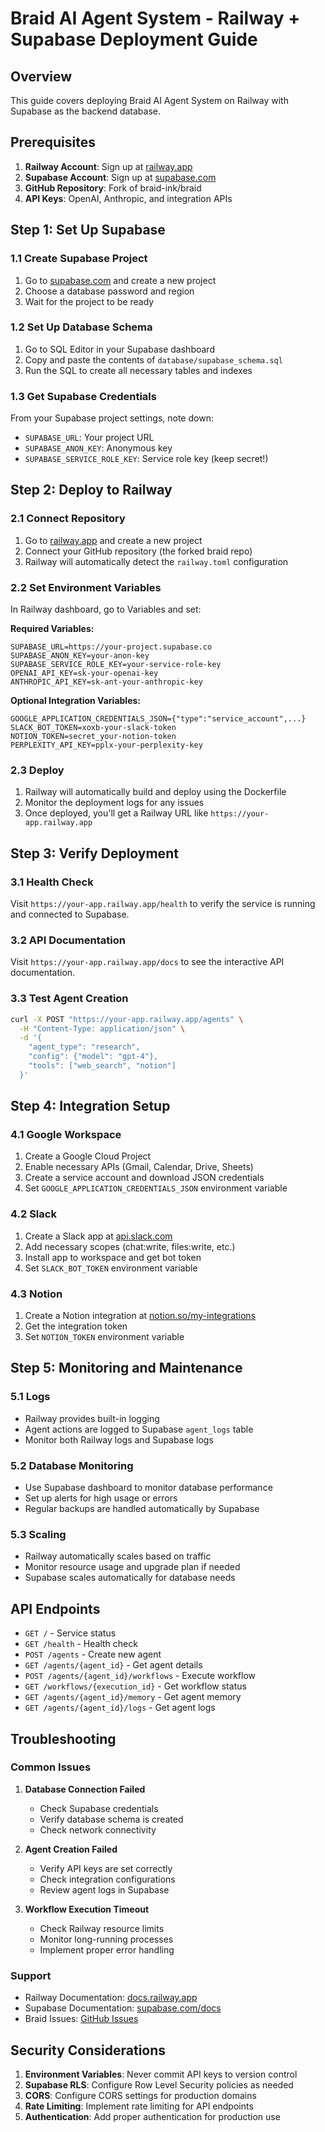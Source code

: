 # Braid AI Agent System - Railway + Supabase Deployment Guide

## Overview

This guide covers deploying Braid AI Agent System on Railway with Supabase as the backend database.

## Prerequisites

1. **Railway Account**: Sign up at [railway.app](https://railway.app)
2. **Supabase Account**: Sign up at [supabase.com](https://supabase.com)
3. **GitHub Repository**: Fork of braid-ink/braid
4. **API Keys**: OpenAI, Anthropic, and integration APIs

## Step 1: Set Up Supabase

### 1.1 Create Supabase Project
1. Go to [supabase.com](https://supabase.com) and create a new project
2. Choose a database password and region
3. Wait for the project to be ready

### 1.2 Set Up Database Schema
1. Go to SQL Editor in your Supabase dashboard
2. Copy and paste the contents of `database/supabase_schema.sql`
3. Run the SQL to create all necessary tables and indexes

### 1.3 Get Supabase Credentials
From your Supabase project settings, note down:
- `SUPABASE_URL`: Your project URL
- `SUPABASE_ANON_KEY`: Anonymous key
- `SUPABASE_SERVICE_ROLE_KEY`: Service role key (keep secret!)

## Step 2: Deploy to Railway

### 2.1 Connect Repository
1. Go to [railway.app](https://railway.app) and create a new project
2. Connect your GitHub repository (the forked braid repo)
3. Railway will automatically detect the `railway.toml` configuration

### 2.2 Set Environment Variables
In Railway dashboard, go to Variables and set:

**Required Variables:**
```
SUPABASE_URL=https://your-project.supabase.co
SUPABASE_ANON_KEY=your-anon-key
SUPABASE_SERVICE_ROLE_KEY=your-service-role-key
OPENAI_API_KEY=sk-your-openai-key
ANTHROPIC_API_KEY=sk-ant-your-anthropic-key
```

**Optional Integration Variables:**
```
GOOGLE_APPLICATION_CREDENTIALS_JSON={"type":"service_account",...}
SLACK_BOT_TOKEN=xoxb-your-slack-token
NOTION_TOKEN=secret_your-notion-token
PERPLEXITY_API_KEY=pplx-your-perplexity-key
```

### 2.3 Deploy
1. Railway will automatically build and deploy using the Dockerfile
2. Monitor the deployment logs for any issues
3. Once deployed, you'll get a Railway URL like `https://your-app.railway.app`

## Step 3: Verify Deployment

### 3.1 Health Check
Visit `https://your-app.railway.app/health` to verify the service is running and connected to Supabase.

### 3.2 API Documentation
Visit `https://your-app.railway.app/docs` to see the interactive API documentation.

### 3.3 Test Agent Creation
```bash
curl -X POST "https://your-app.railway.app/agents" \
  -H "Content-Type: application/json" \
  -d '{
    "agent_type": "research",
    "config": {"model": "gpt-4"},
    "tools": ["web_search", "notion"]
  }'
```

## Step 4: Integration Setup

### 4.1 Google Workspace
1. Create a Google Cloud Project
2. Enable necessary APIs (Gmail, Calendar, Drive, Sheets)
3. Create a service account and download JSON credentials
4. Set `GOOGLE_APPLICATION_CREDENTIALS_JSON` environment variable

### 4.2 Slack
1. Create a Slack app at [api.slack.com](https://api.slack.com)
2. Add necessary scopes (chat:write, files:write, etc.)
3. Install app to workspace and get bot token
4. Set `SLACK_BOT_TOKEN` environment variable

### 4.3 Notion
1. Create a Notion integration at [notion.so/my-integrations](https://notion.so/my-integrations)
2. Get the integration token
3. Set `NOTION_TOKEN` environment variable

## Step 5: Monitoring and Maintenance

### 5.1 Logs
- Railway provides built-in logging
- Agent actions are logged to Supabase `agent_logs` table
- Monitor both Railway logs and Supabase logs

### 5.2 Database Monitoring
- Use Supabase dashboard to monitor database performance
- Set up alerts for high usage or errors
- Regular backups are handled automatically by Supabase

### 5.3 Scaling
- Railway automatically scales based on traffic
- Monitor resource usage and upgrade plan if needed
- Supabase scales automatically for database needs

## API Endpoints

- `GET /` - Service status
- `GET /health` - Health check
- `POST /agents` - Create new agent
- `GET /agents/{agent_id}` - Get agent details
- `POST /agents/{agent_id}/workflows` - Execute workflow
- `GET /workflows/{execution_id}` - Get workflow status
- `GET /agents/{agent_id}/memory` - Get agent memory
- `GET /agents/{agent_id}/logs` - Get agent logs

## Troubleshooting

### Common Issues

1. **Database Connection Failed**
   - Check Supabase credentials
   - Verify database schema is created
   - Check network connectivity

2. **Agent Creation Failed**
   - Verify API keys are set correctly
   - Check integration configurations
   - Review agent logs in Supabase

3. **Workflow Execution Timeout**
   - Check Railway resource limits
   - Monitor long-running processes
   - Implement proper error handling

### Support

- Railway Documentation: [docs.railway.app](https://docs.railway.app)
- Supabase Documentation: [supabase.com/docs](https://supabase.com/docs)
- Braid Issues: [GitHub Issues](https://github.com/your-username/braid/issues)

## Security Considerations

1. **Environment Variables**: Never commit API keys to version control
2. **Supabase RLS**: Configure Row Level Security policies as needed
3. **CORS**: Configure CORS settings for production domains
4. **Rate Limiting**: Implement rate limiting for API endpoints
5. **Authentication**: Add proper authentication for production use
